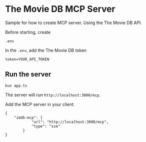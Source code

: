 # The Movie DB MCP Server

Sample for how to create MCP server. Using the The Movie DB API.

Before starting, create

```
.env
```

In the `.env`, add the The Movie DB token

```
token=YOUR_API_TOKEN
```

## Run the server

```
bun app.ts
```

The server will run `http://localhost:3000/mcp`.

Add the MCP server in your client.

```
{
    "imdb-mcp": {
			"url": "http://localhost:3000/mcp",
      		"type": "sse"
		}
}
```
